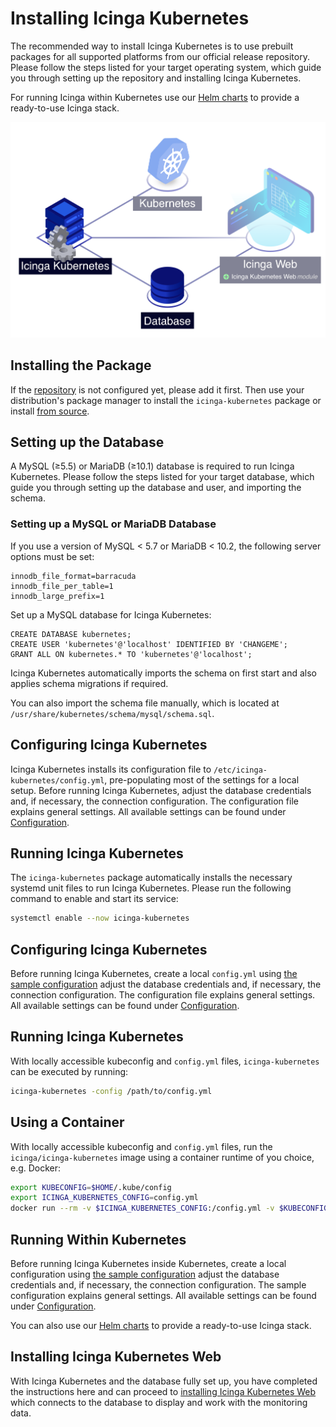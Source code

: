 <!-- {% if index %} -->
# Installing Icinga Kubernetes

The recommended way to install Icinga Kubernetes is to use prebuilt packages for
all supported platforms from our official release repository.
Please follow the steps listed for your target operating system,
which guide you through setting up the repository and installing Icinga Kubernetes.

For running Icinga within Kubernetes use our
[Helm charts](https://github.com/Icinga/helm-charts/tree/main/charts/icinga-stack) to
provide a ready-to-use Icinga stack.

![Icinga Kubernetes](res/icinga-kubernetes-installation.png)

<!-- {% else %} -->
<!-- {% if not icingaDocs %} -->

## Installing the Package

If the [repository](https://packages.icinga.com) is not configured yet, please add it first.
Then use your distribution's package manager to install the `icinga-kubernetes` package
or install [from source](02-Installation.md.d/From-Source.md).
<!-- {% endif %} -->

## Setting up the Database

A MySQL (≥5.5) or MariaDB (≥10.1) database is required to run Icinga Kubernetes.
Please follow the steps listed for your target database,
which guide you through setting up the database and user, and importing the schema.

### Setting up a MySQL or MariaDB Database

If you use a version of MySQL < 5.7 or MariaDB < 10.2, the following server options must be set:

```
innodb_file_format=barracuda
innodb_file_per_table=1
innodb_large_prefix=1
```

Set up a MySQL database for Icinga Kubernetes:

```
CREATE DATABASE kubernetes;
CREATE USER 'kubernetes'@'localhost' IDENTIFIED BY 'CHANGEME';
GRANT ALL ON kubernetes.* TO 'kubernetes'@'localhost';
```

Icinga Kubernetes automatically imports the schema on first start and also applies schema migrations if required.
<!-- {% if not from_source %} -->
You can also import the schema file manually, which is located at
`/usr/share/kubernetes/schema/mysql/schema.sql`.
<!-- {% endif %} -->

<!-- {% if not from_source %} -->
## Configuring Icinga Kubernetes

Icinga Kubernetes installs its configuration file to `/etc/icinga-kubernetes/config.yml`,
pre-populating most of the settings for a local setup. Before running Icinga Kubernetes,
adjust the database credentials and, if necessary, the connection configuration.
The configuration file explains general settings.
All available settings can be found under [Configuration](03-Configuration.md).

## Running Icinga Kubernetes

The `icinga-kubernetes` package automatically installs the necessary systemd unit files to run Icinga Kubernetes.
Please run the following command to enable and start its service:

```bash
systemctl enable --now icinga-kubernetes
```
<!-- {% else %} -->
## Configuring Icinga Kubernetes

Before running Icinga Kubernetes, create a local `config.yml` using [the sample configuration](../config.example.yml)
adjust the database credentials and, if necessary, the connection configuration.
The configuration file explains general settings.
All available settings can be found under [Configuration](03-Configuration.md).

## Running Icinga Kubernetes

With locally accessible kubeconfig and `config.yml` files, `icinga-kubernetes` can be executed by running:

```bash
icinga-kubernetes -config /path/to/config.yml
```

## Using a Container

With locally accessible kubeconfig and `config.yml` files,
run the `icinga/icinga-kubernetes` image using a container runtime of you choice, e.g. Docker:

```bash
export KUBECONFIG=$HOME/.kube/config
export ICINGA_KUBERNETES_CONFIG=config.yml
docker run --rm -v $ICINGA_KUBERNETES_CONFIG:/config.yml -v $KUBECONFIG:/.kube/config icinga/icinga-kubernetes:edge
```

## Running Within Kubernetes

Before running Icinga Kubernetes inside Kubernetes,
create a local configuration using [the sample configuration](../icinga-kubernetes.example.yml)
adjust the database credentials and, if necessary, the connection configuration.
The sample configuration explains general settings.
All available settings can be found under [Configuration](03-Configuration.md).

You can also use our [Helm charts](https://github.com/Icinga/helm-charts/tree/main/charts/icinga-stack) to
provide a ready-to-use Icinga stack.
<!-- {% endif %} -->

## Installing Icinga Kubernetes Web

With Icinga Kubernetes and the database fully set up, you have completed the instructions here and can proceed to
[installing Icinga Kubernetes Web](https://icinga.com/docs/icinga-kubernetes-web/latest/doc/02-Installation/)
which connects to the database to display and work with the monitoring data.
<!-- {% endif %} --><!-- {# end else if index #} -->

